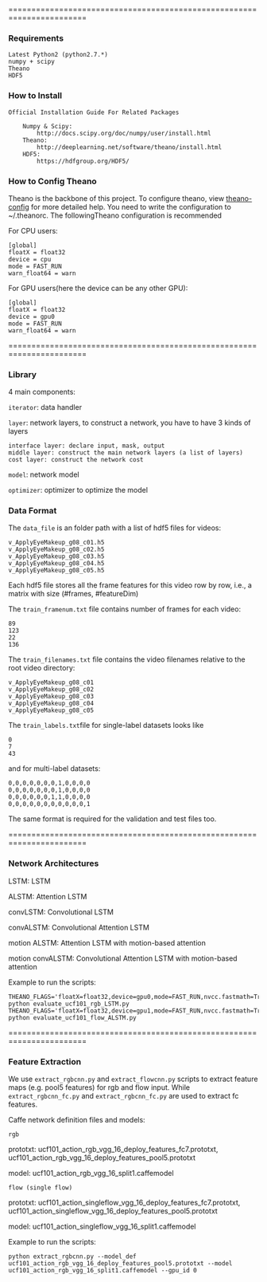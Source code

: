 
=======================================================================

### Requirements

    Latest Python2 (python2.7.*)
    numpy + scipy
    Theano
    HDF5

### How to Install
    
    Official Installation Guide For Related Packages
        
        Numpy & Scipy:
            http://docs.scipy.org/doc/numpy/user/install.html
        Theano:
            http://deeplearning.net/software/theano/install.html
        HDF5:
            https://hdfgroup.org/HDF5/

### How to Config Theano
Theano is the backbone of this project. To configure theano, view [theano-config](http://deeplearning.net/software/theano/library/config.html) for more detailed help. You need to write the configuration to ~/.theanorc. The followingTheano configuration is recommended

For CPU users:

    [global]
    floatX = float32
    device = cpu
    mode = FAST_RUN
    warn_float64 = warn

For GPU users(here the device can be any other GPU):

    [global]
    floatX = float32
    device = gpu0
    mode = FAST_RUN
    warn_float64 = warn


=======================================================================

### Library

4 main components:

`iterator`: data handler

`layer`: network layers, to construct a network, you have to have 3 kinds of layers
```
interface layer: declare input, mask, output
middle layer: construct the main network layers (a list of layers)
cost layer: construct the network cost
```
`model`: network model

`optimizer`: optimizer to optimize the model


### Data Format
The `data_file` is an folder path with a list of hdf5 files for videos:
```
v_ApplyEyeMakeup_g08_c01.h5
v_ApplyEyeMakeup_g08_c02.h5
v_ApplyEyeMakeup_g08_c03.h5
v_ApplyEyeMakeup_g08_c04.h5
v_ApplyEyeMakeup_g08_c05.h5
```
Each hdf5 file stores all the frame features for this video row by row, i.e., a matrix with size (#frames, #featureDim)

The `train_framenum.txt` file contains number of frames for each video:
```
89
123
22
136
```

The `train_filenames.txt` file contains the video filenames relative to the root video directory:
```
v_ApplyEyeMakeup_g08_c01
v_ApplyEyeMakeup_g08_c02
v_ApplyEyeMakeup_g08_c03
v_ApplyEyeMakeup_g08_c04
v_ApplyEyeMakeup_g08_c05
```

The `train_labels.txt`file for single-label datasets looks like
```
0
7
43
```
and for multi-label datasets:
```
0,0,0,0,0,0,0,1,0,0,0,0
0,0,0,0,0,0,0,1,0,0,0,0
0,0,0,0,0,0,1,1,0,0,0,0
0,0,0,0,0,0,0,0,0,0,0,1
```
The same format is required for the validation and test files too.


=======================================================================

### Network Architectures

LSTM: LSTM

ALSTM: Attention LSTM

convLSTM: Convolutional LSTM

convALSTM: Convolutional Attention LSTM

motion ALSTM: Attention LSTM with motion-based attention

motion convALSTM: Convolutional Attention LSTM with motion-based attention



Example to run the scripts:

```
THEANO_FLAGS='floatX=float32,device=gpu0,mode=FAST_RUN,nvcc.fastmath=True' python evaluate_ucf101_rgb_LSTM.py
THEANO_FLAGS='floatX=float32,device=gpu1,mode=FAST_RUN,nvcc.fastmath=True' python evaluate_ucf101_flow_ALSTM.py
```


=======================================================================

### Feature Extraction


We use `extract_rgbcnn.py` and `extract_flowcnn.py` scripts to extract feature maps (e.g. pool5 features) for rgb and flow input.
While `extract_rgbcnn_fc.py` and `extract_rgbcnn_fc.py` are used to extract fc features.

Caffe network definition files and models:

`rgb`

prototxt: ucf101_action_rgb_vgg_16_deploy_features_fc7.prototxt, ucf101_action_rgb_vgg_16_deploy_features_pool5.prototxt

model: ucf101_action_rgb_vgg_16_split1.caffemodel


`flow (single flow)`

prototxt: ucf101_action_singleflow_vgg_16_deploy_features_fc7.prototxt, ucf101_action_singleflow_vgg_16_deploy_features_pool5.prototxt

model: ucf101_action_singleflow_vgg_16_split1.caffemodel


Example to run the scripts:
```
python extract_rgbcnn.py --model_def ucf101_action_rgb_vgg_16_deploy_features_pool5.prototxt --model ucf101_action_rgb_vgg_16_split1.caffemodel --gpu_id 0
```
